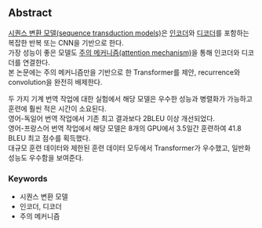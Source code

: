 ## Abstract
<u>시퀀스 변환 모델(sequence transduction models)</u>은 <u>인코더</u>와 <u>디코더</u>를 포함하는 복잡한 반복 또는 CNN을 기반으로 한다.  
가장 성능이 좋은 모델도 <u>주의 메커니즘(attention mechanism)</u>을 통해 인코더와 디코더를 연결한다.  
본 논문에는 주의 메커니즘만을 기반으로 한 Transformer를 제안, recurrence와 convolution을 완전히 배제한다.  

두 가지 기계 번역 작업에 대한 실험에서 해당 모델은 우수한 성능과 병렬화가 가능하고 훈련에 훨씬 적은 시간이 소요된다.  
영어-독일어 번역 작업에서 기존 최고 결과보다 2BLEU 이상 개선되었다.  
영어-프랑스어 번역 작업에서 해당 모델은 8개의 GPU에서 3.5일간 훈련하여 41.8 BLEU 최고 점수를 획득했다.  
대규모 훈련 데이터와 제한된 훈련 데이터 모두에서 Transformer가 우수했고, 일반화 성능도 우수함을 보여준다.

### Keywords
- 시퀀스 변환 모델
- 인코더, 디코더
- 주의 메커니즘